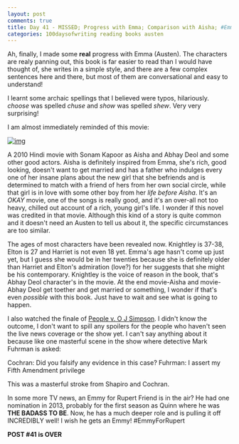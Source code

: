 ```yaml
---
layout: post
comments: true
title: Day 41 - MISSED; Progress with Emma; Comparison with Aisha; #EmmyForRupert
categories: 100daysofwriting reading books austen
---
```


Ah, finally, I made some **real** progress with Emma (Austen). The characters
are realy panning out, this book is far easier to read than I would have thought
of, she writes in a simple style, and there are a few complex sentences here and
there, but most of them are conversational and easy to understand!

I learnt some archaic spellings that I believed were typos, hilariously. _choose_
was spelled _chuse_ and _show_ was spelled _shew_. Very very surprising!

I am almost immediately reminded of this movie:

[![img](/blog/public/img/day-41-1.jpg)](http://www.imdb.com/title/tt1509732/?ref_=fn_al_tt_1)

A 2010 Hindi movie with Sonam Kapoor as Aisha and Abhay Deol and some other good
actors. Aisha is definitely inspired from Emma, she's rich, good looking,
doesn't want to get married and has a father who indulges every one of her
insane plans about the new girl that she befriends and is determined to match
with a friend of hers from her own social circle, while that girl is in love
with some other boy from her _life before Aisha_. It's an _OKAY_ movie, one of
the songs is really good, and it's an over-all not too heavy, chilled out
account of a rich, young girl's life. I wonder if this novel was credited in
that movie. Although this kind of a story is quite common and it doesn't need an
Austen to tell us about it, the specific circumstances are too similar.

The ages of most characters have been revealed now. Knightley is 37-38, Elton is
27 and Harriet is not even 18 yet. Emma's age hasn't come up just yet, but I
guess she would be in her twenties because she is definitely older than Harriet
and Elton's admiration (love?) for her suggests that she might be his
contemporary. Knightley is the voice of reason in the book, that's Abhay Deol
character's in the movie. At the end movie-Aisha and movie-Abhay Deol get
toether and get married or something, I wonder if that's even _possible_ with
this book. Just have to wait and see what is going to happen.

I also watched the finale of [People v. O J
Simpson](http://www.imdb.com/title/tt6205862/?ref_=nv_sr_1). I didn't know the
outcome, I don't want to spill any spoilers for the people who haven't seen the
live news coverage or the show yet. I can't say anything about it because like
one masterful scene in the show where detective Mark Fuhrman is asked:

Cochran: Did you falsify any evidence in this case?
Fuhrman: I assert my Fifth Amendment privilege

This was a masterful stroke from Shapiro and Cochran.

In some more TV news, an Emmy for Rupert Friend is in the air? He had one
nomination in 2013, probably for the first season as Quinn where he was **THE
BADASS TO BE**. Now, he has a much deeper role and is pulling it off INCREDIBLY
well! I wish he gets an Emmy! #EmmyForRupert

**POST #41 is OVER**
